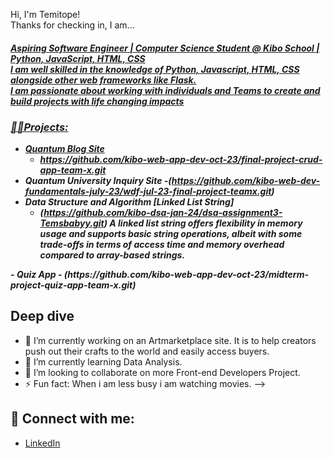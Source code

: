 <h>Hi, I'm Temitope! <br> Thanks for checking in, I am... <br/><a href="https://www.linkedin.com/in/temimatuluko/"><h5>Aspiring Software Engineer | Computer Science Student @ Kibo School | Python, JavaScript, HTML, CSS </h> <br>
<h> I am well skilled in the knowledge of Python, Javascript, HTML, CSS alongside other web frameworks like Flask.</h> <br> <h>I am passionate about working with individuals and Teams to create and build projects with life changing impacts<h>

<h3>👨‍💻Projects:</h3>

- <b>Quantum Blog Site</b>
  - https://github.com/kibo-web-app-dev-oct-23/final-project-crud-app-team-x.git
- <b>Quantum University Inquiry Site</b>
  -(https://github.com/kibo-web-dev-fundamentals-july-23/wdf-jul-23-final-project-teamx.git)
- <b>Data Structure and Algorithm [Linked List String]</b>
  - (https://github.com/kibo-dsa-jan-24/dsa-assignment3-Temsbabyy.git) <h>A linked list string offers flexibility in memory usage and supports basic string operations, albeit with some trade-offs in terms of access time and memory overhead compared to array-based strings.</h>
 </h>
- <b> Quiz App</b>
  - (https://github.com/kibo-web-app-dev-oct-23/midterm-project-quiz-app-team-x.git) 

<h2>Deep dive</h2>

- 🔭 I’m currently working on an Artmarketplace site. It is to help creators push out their crafts to the world and easily access buyers.
- 🌱 I’m currently learning Data Analysis.
- 👯 I’m looking to collaborate on more Front-end Developers Project.
- ⚡ Fun fact: When i am less busy i am watching movies.
-->

<h2> 🤳 Connect with me:</h2>

- [LinkedIn](https://www.linkedin.com/in/temimatuluko/)
